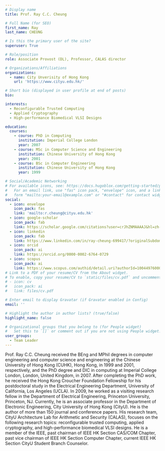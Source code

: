 ```yaml
---
# Display name
title: Prof. Ray C.C. Cheung

# Full Name (for SEO)
first_name: Ray
last_name: CHEUNG

# Is this the primary user of the site?
superuser: True

# Role/position
role: Associate Provost (DL), Professor, CALAS director

# Organizations/Affiliations
organizations:
  - name: City Unverisity of Hong Kong
    url: 'https://www.cityu.edu.hk/'

# Short bio (displayed in user profile at end of posts)
bio: 

interests:
  - Reconfigurable Trusted Computing
  - Applied Cryptography
  - High-performance Biomedical VLSI Designs

education:
  courses:
    - course: PhD in Computing
      institution: Imperial College London
      year: 2007
    - course: MSc in Computer Science and Engineering
      institution: Chinese University of Hong Kong
      year: 2001
    - course: BSc in Computer Engineering
      institution: Chinese University of Hong Kong
      year: 1999

# Social/Academic Networking
# For available icons, see: https://docs.hugoblox.com/getting-started/page-builder/#icons
#   For an email link, use "fas" icon pack, "envelope" icon, and a link in the
#   form "mailto:your-email@example.com" or "#contact" for contact widget.
social:
  - icon: envelope
    icon_pack: fas
    link: 'mailto:r.cheung@cityu.edu.hk'
  - icon: google-scholar
    icon_pack: fab
    link: https://scholar.google.com/citations?user=crJhZNMAAAAJ&hl=zh-CN
  - icon: linkedin
    icon_pack: fab
    link: https://www.linkedin.com/in/ray-cheung-699417/?originalSubdomain=hk    
  - icon: orcid
    icon_pack: ai
    link: https://orcid.org/0000-0002-6764-0729
  - icon: scopus
    icon_pack: ai
    link: https://www.scopus.com/authid/detail.uri?authorId=10044976000
# Link to a PDF of your resume/CV from the About widget.
# To enable, copy your resume/CV to `static/files/cv.pdf` and uncomment the lines below.
# - icon: cv
#   icon_pack: ai
#   link: files/cv.pdf

# Enter email to display Gravatar (if Gravatar enabled in Config)
email: ''

# Highlight the author in author lists? (true/false)
highlight_name: false

# Organizational groups that you belong to (for People widget)
#   Set this to `[]` or comment out if you are not using People widget.
user_groups:
  - Team Leader
---
```


Prof. Ray C.C. Cheung received the BEng and MPhil degrees in computer engineering and computer science and engineering at the Chinese University of Hong Kong (CUHK), Hong Kong, in 1999 and 2001, respectively, and the PhD degree and DIC in computing at Imperial College London, London, United Kingdom, in 2007. After completing the PhD work, he received the Hong Kong Croucher Foundation Fellowship for his postdoctoral study in the Electrical Engineering Department, University of California, Los Angeles (UCLA). In 2009, he worked as a visiting research fellow in the Department of Electrical Engineering, Princeton University, Princeton, NJ. Currently, he is an associate professor in the Department of Electronic Engineering, City University of Hong Kong (CityU). He is the author of more than 150 journal and conference papers. His research team, CityU Architecture Lab for Arithmetic and Security (CALAS), focuses on the following research topics: reconfigurable trusted computing, applied cryptography, and high-performance biomedical VLSI designs. He is a member of the IEEE, past chairman of IEEE HK Section CAS/COM Chapter, past vice chairman of IEEE HK Section Computer Chapter, current IEEE HK Section CityU Student Branch Counselor.
